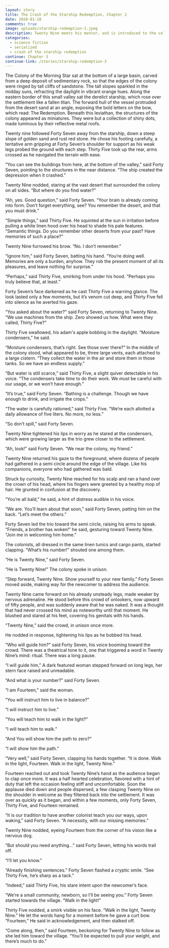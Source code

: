 ```yaml
---
layout: story
title: The Crash of the Starship Redemption, Chapter 2
date: 2020-01-10
comments: true
image: uploads/starship-redemption-1.jpeg
description: Twenty Nine meets his mentor, and is introduced to the colony.
categories: 
  - science fiction
  - serialized
  - crash of the starship redemption
continue: Chapter 3
continue-link: /stories/starship-redemption-3
---
```


The Colony of the Morning Star sat at the bottom of a large basin, carved from a deep deposit of sedimentary rock, so that the edges of the colony were ringed by tall cliffs of sandstone. The tall slopes sparkled in the midday suns, refracting the daylight in vibrant orange hues. Along the eastern border of this small valley sat the derelict starship, which rose over the settlement like a fallen titan. The forward hull of the vessel protruded from the desert sand at an angle, exposing the bold letters on the bow, which read: The Redemption. Beneath this leviathan, the structures of the colony appeared as miniatures. They were but a collection of shiny dots, made luminous by their reflective metal roofs.

Twenty nine followed Forty Seven away from the starship, down a steep slope of golden sand and rust red stone. He chose his footing carefully, a tentative arm gripping at Forty Seven’s shoulder for support as his weak legs probed the ground with each step. Thirty Five took up the rear, arms crossed as he navigated the terrain with ease.

“You can see the buildings from here, at the bottom of the valley,” said Forty Seven, pointing to the structures in the near distance. “The ship created the depression when it crashed.”

Twenty Nine nodded, staring at the vast desert that surrounded the colony on all sides. “But where do you find water?”

“Ah, yes. Good question,” said Forty Seven. “Your brain is already coming into form. Don’t forget everything, see? You remember the desert, and that you must drink.”

“Simple things,” said Thirty Five. He squinted at the sun in irritation before pulling a white linen hood over his head to shade his pale features. “Semantic things. Do you remember other deserts from your past? Have memories of such a place?”

Twenty Nine furrowed his brow. “No. I don’t remember.”

“Ignore him,” said Forty Seven, batting his hand. “You’re doing well. Memories are only a burden, anyhow. They rob the present moment of all its pleasures, and leave nothing for surprise.”

“Perhaps,” said Thirty Five, smirking from under his hood. “Perhaps you truly believe that, at least.”

Forty Seven’s face darkened as he cast Thirty Five a warning glance. The look lasted only a few moments, but it’s venom cut deep, and Thirty Five fell into silence as he averted his gaze.

“You asked about the water?” said Forty Seven, returning to Twenty Nine. “We use machines from the ship. Zero showed us how. What were they called, Thirty Five?”

Thirty Five swallowed, his adam's apple bobbing in the daylight. “Moisture condensers,” he said.

“Moisture condensers, that’s right. See those over there?” In the middle of the colony stood, what appeared to be, three large vents, each attached to a large cistern. “They collect the water in the air and store them in those tanks. So we have an endless supply.”

“But water is still scarce,” said Thirty Five, a slight quiver detectable in his voice. “The condensers take time to do their work. We must be careful with our usage, or we won’t have enough.”

“It’s true,” said Forty Seven. “Bathing is a challenge. Though we have enough to drink, and irrigate the crops.”

“The water is carefully rationed,” said Thirty Five. “We’re each allotted a daily allowance of five liters. No more, no less.”

“So don’t spill,” said Forty Seven.

Twenty Nine tightened his lips in worry as he stared at the condensers, which were growing larger as the trio grew closer to the settlement.

“Ah, look!” said Forty Seven. “We near the colony, my friend.”

Twenty Nine returned his gaze to the foreground, where dozens of people had gathered in a semi circle around the edge of the village. Like his companions, everyone who had gathered was bald.

Struck by curiosity, Twenty Nine reached for his scalp and ran a hand over the crown of his head, where his fingers were greeted by a healthy mop of hair. He grunted in confusion at the discovery.

“You’re all bald,” he said, a hint of distress audible in his voice.

“We are. You’ll learn about that soon,” said Forty Seven, patting him on the back. “Let’s meet the others.”

Forty Seven led the trio toward the semi circle, raising his arms to speak. “Friends, a brother has woken!” he said, gesturing toward Twenty Nine. “Join me in welcoming him home.”

The colonists, all dressed in the same linen tunics and cargo pants, started clapping. “What’s his number!” shouted one among them.

“He is Twenty Nine,” said Forty Seven.

“He is Twenty Nine!” The colony spoke in unison.

“Step forward, Twenty Nine. Show yourself to your new family.” Forty Seven moved aside, making way for the newcomer to address the audience.

Twenty Nine came forward on his already unsteady legs, made weaker by nervous adrenaline. He stood before this crowd of onlookers, now upward of fifty people, and was suddenly aware that he was naked. It was a thought that had never crossed his mind as noteworthy until that moment. He blushed and stared at his feet, covering his genitals with his hands.

“Twenty Nine,” said the crowd, in unison once more.

He nodded in response, tightening his lips as he bobbed his head.

“Who will guide him?” said Forty Seven, his voice booming toward the crowd. There was a theatrical tone to it, one that triggered a word in Twenty Nine’s mind: ritual. There was a long pause.

“I will guide him,” A dark featured woman stepped forward on long legs, her stern face raised and unreadable. 

“And what is your number?” said Forty Seven.

“I am Fourteen,” said the woman. 

“You will instruct him to live in balance?”

“I will instruct him to live.”

“You will teach him to walk in the light?”

“I will teach him to walk.”

“And You will show him the path to zero?”

“I will show him the path.”

“Very well,” said Forty Seven, clapping his hands together. “It is done. Walk in the light, Fourteen. Walk in the light, Twenty Nine.”

Fourteen reached out and took Twenty Nine’s hand as the audience began to clap once more. It was a half hearted celebration, flavored with a hint of duty that left the occasion feeling stiff and uncomfortable. Soon the applause died down and people dispersed, a few clasping Twenty Nine on the shoulder in welcome as they filtered back into the settlement. It was over as quickly as it began, and within a few moments, only Forty Seven, Thirty Five, and Fourteen remained.

“It is our tradition to have another colonist teach you our ways, upon waking,” said Forty Seven. “A necessity, with our missing memories.”

Twenty Nine nodded, eyeing Fourteen from the corner of his vision like a nervous dog.

“But should you need anything…” said Forty Seven, letting his words trail off.

“I’ll let you know.”

“Already finishing sentences.” Forty Seven flashed a cryptic smile. “See Thirty Five, he’s sharp as a tack.”

“Indeed,” said Thirty Five, his stare intent upon the newcomer’s face.

“We’re a small community, newborn, so I’ll be seeing you.” Forty Seven started towards the village. “Walk in the light!”

Thirty Five nodded, a smirk visible on his face. “Walk in the light, Twenty Nine.” He let the words hang for a moment before he gave a curt bow. “Fourteen,” He said in acknowledgement, and then stalked off. 

“Come along, then,” said Fourteen, beckoning for Twenty Nine to follow as she led him toward the village. “You’ll be expected to pull your weight, and there’s much to do.”
